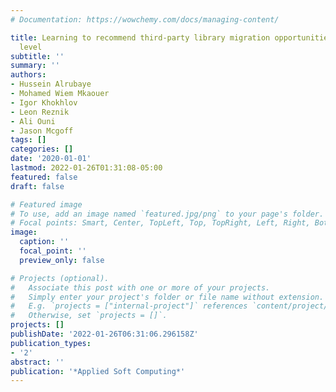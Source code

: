 ```yaml
---
# Documentation: https://wowchemy.com/docs/managing-content/

title: Learning to recommend third-party library migration opportunities at the API
  level
subtitle: ''
summary: ''
authors:
- Hussein Alrubaye
- Mohamed Wiem Mkaouer
- Igor Khokhlov
- Leon Reznik
- Ali Ouni
- Jason Mcgoff
tags: []
categories: []
date: '2020-01-01'
lastmod: 2022-01-26T01:31:08-05:00
featured: false
draft: false

# Featured image
# To use, add an image named `featured.jpg/png` to your page's folder.
# Focal points: Smart, Center, TopLeft, Top, TopRight, Left, Right, BottomLeft, Bottom, BottomRight.
image:
  caption: ''
  focal_point: ''
  preview_only: false

# Projects (optional).
#   Associate this post with one or more of your projects.
#   Simply enter your project's folder or file name without extension.
#   E.g. `projects = ["internal-project"]` references `content/project/deep-learning/index.md`.
#   Otherwise, set `projects = []`.
projects: []
publishDate: '2022-01-26T06:31:06.296158Z'
publication_types:
- '2'
abstract: ''
publication: '*Applied Soft Computing*'
---
```

